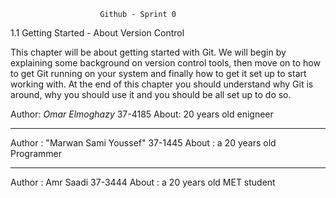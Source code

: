 						Github - Sprint 0




1.1 Getting Started - About Version Control

This chapter will be about getting started with Git. We will begin by explaining some background on version control tools, then move on to how to get Git running on your system and finally how to get it set up to start working with. At the end of this chapter you should understand why Git is around, why you should use it and you should be all set up to do so.








Author: *Omar Elmoghazy* 37-4185
About: 20 years old enigneer

------------------------------------------------------

Author : "Marwan Sami Youssef" 37-1445
About : a 20 years old Programmer

------------------------------------------------------

Author : Amr Saadi 37-3444
About : a 20 years old MET student